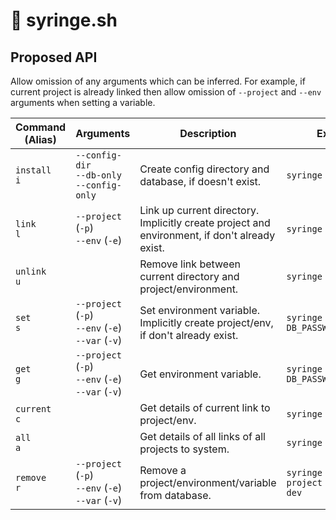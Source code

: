 # 💉 syringe.sh

## Proposed API

Allow omission of any arguments which can be inferred. For example, if current project is already linked then allow omission of `--project` and `--env` arguments when setting a variable.

| Command (Alias)  | Arguments                                                | Description                                                                                   | Example                                    |
| ---------------- | -------------------------------------------------------- | --------------------------------------------------------------------------------------------- | ------------------------------------------ |
| `install`<br>`i` | `--config-dir` <br>`--db-only` <br>`--config-only`       | Create config directory and database, if doesn't exist.                                       | `syringe install`                          |
| `link`<br>`l`    | `--project` (`-p`) <br>`--env` (`-e`)                    | Link up current directory. Implicitly create project and environment, if don't already exist. | `syringe link`                             |
| `unlink`<br>`u`  |                                                          | Remove link between current directory and project/environment.                                | `syringe unlink`                           |
| `set`<br>`s`     | `--project` (`-p`) <br>`--env` (`-e`) <br>`--var` (`-v`) | Set environment variable. Implicitly create project/env, if don't already exist.              | `syringe set --var DB_PASSWORD=p4ssw0rd`   |
| `get`<br>`g`     | `--project` (`-p`) <br>`--env` (`-e`) <br>`--var` (`-v`) | Get environment variable.                                                                     | `syringe get --var DB_PASSWORD`            |
| `current`<br>`c` |                                                          | Get details of current link to project/env.                                                   | `syringe current`                          |
| `all`<br>`a`     |                                                          | Get details of all links of all projects to system.                                           | `syringe all`                              |
| `remove`<br>`r`  | `--project` (`-p`) <br>`--env` (`-e`) <br>`--var` (`-v`) | Remove a project/environment/variable from database.                                          | `syringe remove --project dunce --env dev` |
